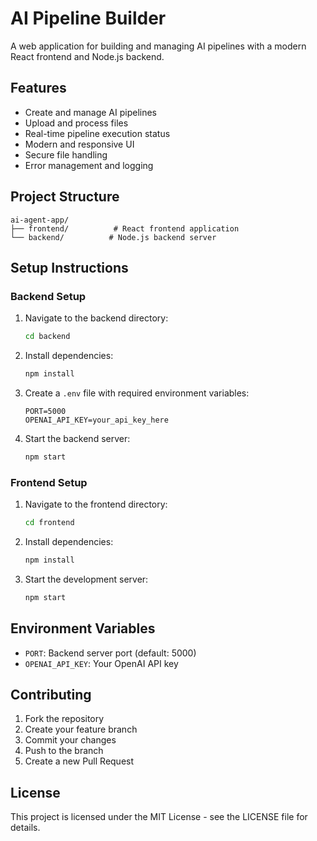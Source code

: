 # AI Pipeline Builder

A web application for building and managing AI pipelines with a modern React frontend and Node.js backend.

## Features

- Create and manage AI pipelines
- Upload and process files
- Real-time pipeline execution status
- Modern and responsive UI
- Secure file handling
- Error management and logging

## Project Structure

```
ai-agent-app/
├── frontend/          # React frontend application
└── backend/          # Node.js backend server
```

## Setup Instructions

### Backend Setup

1. Navigate to the backend directory:
   ```bash
   cd backend
   ```

2. Install dependencies:
   ```bash
   npm install
   ```

3. Create a `.env` file with required environment variables:
   ```
   PORT=5000
   OPENAI_API_KEY=your_api_key_here
   ```

4. Start the backend server:
   ```bash
   npm start
   ```

### Frontend Setup

1. Navigate to the frontend directory:
   ```bash
   cd frontend
   ```

2. Install dependencies:
   ```bash
   npm install
   ```

3. Start the development server:
   ```bash
   npm start
   ```

## Environment Variables

- `PORT`: Backend server port (default: 5000)
- `OPENAI_API_KEY`: Your OpenAI API key

## Contributing

1. Fork the repository
2. Create your feature branch
3. Commit your changes
4. Push to the branch
5. Create a new Pull Request

## License

This project is licensed under the MIT License - see the LICENSE file for details. 